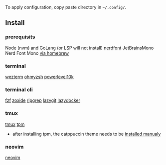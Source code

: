 To apply configuration, copy paste directory in `~/.config/`.

## Install

### prerequisits
Node (nvm) and GoLang (or LSP will not install)
[nerdfont](https://www.nerdfonts.com/) JetBrainsMono Nerd Font Mono [via homebrew](https://formulae.brew.sh/cask/font-jetbrains-mono-nerd-font)

### terminal
[wezterm](https://wezfurlong.org/wezterm/index.html)
[ohmyzsh](https://ohmyz.sh/)
[powerlevel10k](https://github.com/romkatv/powerlevel10k)

### terminal cli
[fzf](https://github.com/junegunn/fzf)
[zoxide](https://github.com/ajeetdsouza/zoxide)
[ripgrep](https://github.com/BurntSushi/ripgrep)
[lazygit](https://github.com/jesseduffield/lazygit)
[lazydocker](https://github.com/jesseduffield/lazydocker)

### tmux
[tmux](https://github.com/tmux/tmux/wiki)
[tpm](https://github.com/tmux-plugins/tpm)
- after installing tpm, the catppuccin theme needs to be [installed manualy](https://github.com/catppuccin/tmux?tab=readme-ov-file#installation)

### neovim
[neovim](https://neovim.io/)

